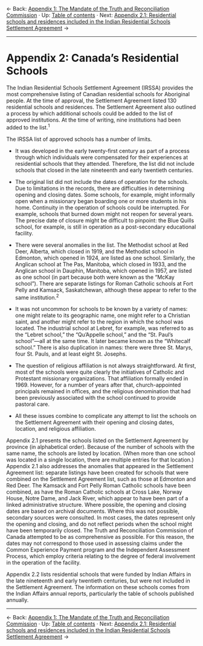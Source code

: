 &larr; Back: [Appendix 1: The Mandate of the Truth and Reconciliation Commission](/trc/appendix-1) &middot; Up: [Table of contents](/trc/#table-of-contents) &middot; Next: [Appendix 2.1: Residential schools and residences included in the Indian Residential Schools Settlement Agreement](/trc/appendix-2-1) &rarr;

______________________

# Appendix 2: Canada’s Residential Schools

The Indian Residential Schools Settlement Agreement (IRSSA) provides the most comprehensive listing of Canadian residential schools for Aboriginal people. At the time of approval, the Settlement Agreement listed 130 residential schools and residences. The Settlement Agreement also outlined a process by which additional schools could be added to the list of approved institutions. At the time of writing, nine institutions had been added to the list.<sup>1</sup>

The IRSSA list of approved schools has a number of limits.

- It was developed in the early twenty-first century as part of a process through which individuals were compensated for their experiences at residential schools that they attended. Therefore, the list did not include schools that closed in the late nineteenth and early twentieth centuries.

- The original list did not include the dates of operation for the schools. Due to limitations in the records, there are difficulties in determining opening and closing dates. Some schools, for example, might informally open when a missionary began boarding one or more students in his home. Continuity in the operation of schools could be interrupted. For example, schools that burned down might not reopen for several years. The precise date of closure might be difficult to pinpoint: the Blue Quills school, for example, is still in operation as a post-secondary educational facility.

- There were several anomalies in the list. The Methodist school at Red Deer, Alberta, which closed in 1919, and the Methodist school in Edmonton, which opened in 1924, are listed as one school. Similarly, the Anglican school at The Pas, Manitoba, which closed in 1933, and the Anglican school in Dauphin, Manitoba, which opened in 1957, are listed as one school (in part because both were known as the “McKay school”). There are separate listings for Roman Catholic schools at Fort Pelly and Kamsack, Saskatchewan, although these appear to refer to the same institution.<sup>2</sup>

- It was not uncommon for schools to be known by a variety of names: one might relate to its geographic name, one might refer to a Christian saint, and another might refer to the region in which the school was located. The industrial school at Lebret, for example, was referred to as the “Lebret school,” the “Qu’Appelle school,” and the “St. Paul’s school”—all at the same time. It later became known as the “Whitecalf school.” There is also duplication in names: there were three St. Marys, four St. Pauls, and at least eight St. Josephs.

- The question of religious affiliation is not always straightforward. At first, most of the schools were quite clearly the initiatives of Catholic and Protestant missionary organizations. That affiliation formally ended in 1969. However, for a number of years after that, church-appointed principals remained in offices, and the religious denomination that had been previously associated with the school continued to provide pastoral care.

- All these issues combine to complicate any attempt to list the schools on the Settlement Agreement with their opening and closing dates, location, and religious affiliation.

Appendix 2.1 presents the schools listed on the Settlement Agreement by province (in alphabetical order). Because of the number of schools with the same name, the schools are listed by location. (When more than one school was located in a single location, there are multiple entries for that location.) Appendix 2.1 also addresses the anomalies that appeared in the Settlement Agreement list: separate listings have been created for schools that were combined on the Settlement Agreement list, such as those at Edmonton and Red Deer. The Kamsack and Fort Pelly Roman Catholic schools have been combined, as have the Roman Catholic schools at Cross Lake, Norway House, Notre Dame, and Jack River, which appear to have been part of a linked administrative structure. Where possible, the opening and closing dates are based on archival documents. Where this was not possible, secondary sources were consulted. In most cases, the dates represent only the opening and closing, and do not reflect periods when the school might have been temporarily closed. The Truth and Reconciliation Commission of Canada attempted to be as comprehensive as possible. For this reason, the dates may not correspond to those used in assessing claims under the Common Experience Payment program and the Independent Assessment Process, which employ criteria relating to the degree of federal involvement in the operation of the facility.

Appendix 2.2 lists residential schools that were funded by Indian Affairs in the late nineteenth and early twentieth centuries, but were not included in the Settlement Agreement. The information on these schools comes from the Indian Affairs annual reports, particularly the table of schools published annually.

________________________

&larr; Back: [Appendix 1: The Mandate of the Truth and Reconciliation Commission](/trc/appendix-1) &middot; Up: [Table of contents](/trc/#table-of-contents) &middot; Next: [Appendix 2.1: Residential schools and residences included in the Indian Residential Schools Settlement Agreement](/trc/appendix-2-1) &rarr;
